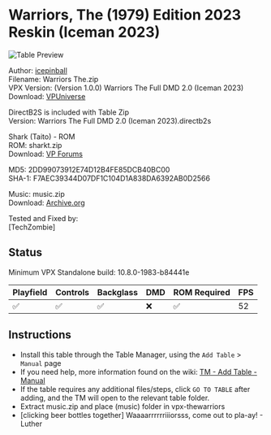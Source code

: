 ﻿# Warriors, The (1979) Edition 2023 Reskin (Iceman 2023)

![Table Preview](../../images/vpx-thewarriors.png)

Author: [icepinball](https://vpuniverse.com/profile/4306-icepinball/)  
Filename:  Warriors The.zip  
VPX Version: (Version 1.0.0) Warriors The Full DMD 2.0 (Iceman 2023)  
Download: [VPUniverse](https://vpuniverse.com/files/file/15908-warriors-the-1979-edition-2023-reskin-iceman-2023/)

DirectB2S is included with Table Zip  
Version: Warriors The Full DMD 2.0 (Iceman 2023).directb2s
 
Shark (Taito) - ROM   
ROM: sharkt.zip  
Download: [VP Forums](https://www.vpforums.org/index.php?app=downloads&showfile=572)

MD5: 2DD99073912E74D12B4FE85DCB40BC00  
SHA-1: F7AEC39344D07DF1C104D1A838DA6392AB0D2566
  
Music: music.zip  
Download: [Archive.org](https://archive.org/details/music_20240912)

Tested and Fixed by:  
[TechZombie]

## Status 

Minimum VPX Standalone build: 10.8.0-1983-b84441e

| Playfield | Controls | Backglass | DMD | ROM Required | FPS | 
|-----------|----------|-----------|-----|--------------|-----|
| :white_check_mark: | :white_check_mark: | :white_check_mark: | :x: | :white_check_mark: | 52 |

## Instructions

- Install this table through the Table Manager, using the `Add Table` > `Manual` page
- If you need help, more information found on the wiki: [TM - Add Table - Manual](https://github.com/LegendsUnchained/vpx-standalone-alp4k/wiki/%5B04%5D-%F0%9F%A7%A1-TM-%E2%80%90-Other-Features#add-table---manual)
- If the table requires any additional files/steps, click `GO TO TABLE` after adding, and the TM will open to the relevant table folder.
- Extract music.zip and place (music) folder in vpx-thewarriors
- [clicking beer bottles together] Waaaarrrrrriiiorsss, come out to pla-ay! - Luther

